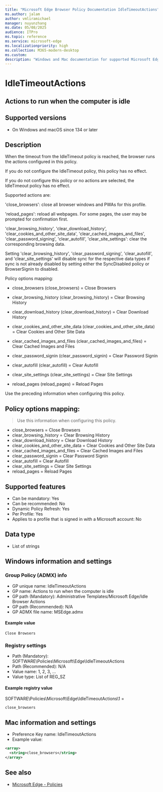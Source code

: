 ```yaml
---
title: "Microsoft Edge Browser Policy Documentation IdleTimeoutActions"
ms.author: jalam
author: vmliramichael
manager: nuyunzhang
ms.date: 05/08/2025
audience: ITPro
ms.topic: reference
ms.service: microsoft-edge
ms.localizationpriority: high
ms.collection: M365-modern-desktop
ms.custom:
description: "Windows and Mac documentation for supported Microsoft Edge Browser policy: Actions to run when the computer is idle"
---
```


<!--THIS FILE IS AUTOMATICALLY GENERATED. MANUAL CHANGES WILL BE OVERWRITTEN.-->
<!--Please contact the Microsoft Edge Manageability team with any questions.-->

# IdleTimeoutActions

## Actions to run when the computer is idle


## Supported versions

- On Windows and macOS since 134 or later

## Description

When the timeout from the IdleTimeout policy is reached, the browser runs the actions configured in this policy.

If you do not configure the IdleTimeout policy, this policy has no effect.

If you do not configure this policy or no actions are selected, the IdleTimeout policy has no effect.

Supported actions are:

'close_browsers': close all browser windows and PWAs for this profile.

'reload_pages': reload all webpages. For some pages, the user may be prompted for confirmation first.

'clear_browsing_history', 'clear_download_history', 'clear_cookies_and_other_site_data', 'clear_cached_images_and_files', 'clear_password_signing', 'clear_autofill', 'clear_site_settings': clear the corresponding browsing data.

Setting 'clear_browsing_history', 'clear_password_signing', 'clear_autofill', and 'clear_site_settings' will disable sync for the respective data types if sync is not already disabled by setting either the SyncDisabled policy or BrowserSignin to disabled.

Policy options mapping:

* close_browsers (close_browsers) = Close Browsers

* clear_browsing_history (clear_browsing_history) = Clear Browsing History

* clear_download_history (clear_download_history) = Clear Download History

* clear_cookies_and_other_site_data (clear_cookies_and_other_site_data) = Clear Cookies and Other Site Data

* clear_cached_images_and_files (clear_cached_images_and_files) = Clear Cached Images and Files

* clear_password_signin (clear_password_signin) = Clear Password Signin

* clear_autofill (clear_autofill) = Clear Autofill

* clear_site_settings (clear_site_settings) = Clear Site Settings

* reload_pages (reload_pages) = Reload Pages

Use the preceding information when configuring this policy.

## Policy options mapping:
> Use this information when configuring this policy.

- close_browsers = Close Browsers
- clear_browsing_history = Clear Browsing History
- clear_download_history = Clear Download History
- clear_cookies_and_other_site_data = Clear Cookies and Other Site Data
- clear_cached_images_and_files = Clear Cached Images and Files
- clear_password_signin = Clear Password Signin
- clear_autofill = Clear Autofill
- clear_site_settings = Clear Site Settings
- reload_pages = Reload Pages

## Supported features

- Can be mandatory: Yes
- Can be recommended: No
- Dynamic Policy Refresh: Yes
- Per Profile: Yes
- Applies to a profile that is signed in with a Microsoft account: No

## Data type

- List of strings

## Windows information and settings

### Group Policy (ADMX) info

- GP unique name: IdleTimeoutActions
- GP name: Actions to run when the computer is idle
- GP path (Mandatory): Administrative Templates/Microsoft Edge/Idle Browser Actions
- GP path (Recommended): N/A
- GP ADMX file name: MSEdge.admx

#### Example value

```
Close Browsers
```

### Registry settings

- Path (Mandatory): SOFTWARE\Policies\Microsoft\Edge\IdleTimeoutActions
- Path (Recommended): N/A
- Value name: 1, 2, 3, ...
- Value type: List of REG_SZ

#### Example registry value

SOFTWARE\Policies\Microsoft\Edge\IdleTimeoutActions\1 =
```
close_browsers
```




## Mac information and settings

- Preference Key name: IdleTimeoutActions
- Example value:

```xml
<array>
  <string>close_browsers</string>
</array>
```

## See also
- [Microsoft Edge - Policies](../microsoft-edge-policies.md)
